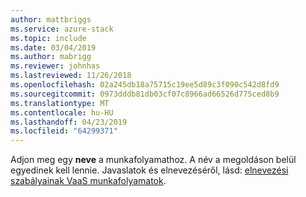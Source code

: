 ```yaml
---
author: mattbriggs
ms.service: azure-stack
ms.topic: include
ms.date: 03/04/2019
ms.author: mabrigg
ms.reviewer: johnhas
ms.lastreviewed: 11/26/2018
ms.openlocfilehash: 02a245db18a75715c19ee5d89c3f090c542d8fd9
ms.sourcegitcommit: 0973dddb81db03cf07c8966ad66526d775ced8b9
ms.translationtype: MT
ms.contentlocale: hu-HU
ms.lasthandoff: 04/23/2019
ms.locfileid: "64299371"
---
```

Adjon meg egy **neve** a munkafolyamathoz. A név a megoldáson belül egyedinek kell lennie. Javaslatok és elnevezéséről, lásd: [elnevezési szabályainak VaaS munkafolyamatok](../azure-stack-vaas-best-practice.md#naming-convention-for-vaas-workflows).